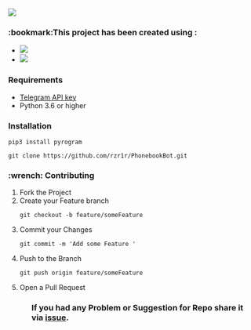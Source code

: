 # <a href="https://github.com/Emadram/PhonebookBot" rel="nofollow" target="_blank"><img src="https://img.shields.io/badge/Bot-@FOCPB_bot-blue.svg?logo=telegram"></a>
<h3>:bookmark:This project has been created using :</h3>
<ul>
<li><a href= 'https://www.python.org/' target="_blank"><img src="https://img.shields.io/badge/Python-3776AB?style=for-the-badge&logo=python&logoColor=white"></a></li>
<li><a href= 'https://docs.pyrogram.org/' target="_blank"><img src="https://img.shields.io/badge/Pyrogram-FFD43B?style=for-the-badge&logo=python&logoColor=orange&Pyrogram"/></a></li>
</ul>

<h3>Requirements</h3>
<ul>
<li><a href= 'https://my.telegram.org/auth' target="_blank">Telegram API key</a></li>
<li>Python 3.6 or higher</li>
</ul>
<h3>Installation</h3>
    
   <pre><code>pip3 install pyrogram</code></pre>
   <pre><code>git clone https://github.com/rzr1r/PhonebookBot.git</code></pre>
  
<h3>:wrench: Contributing</h3>
<ol>
<li>Fork the Project</li>
<li>Create your Feature branch</li> 
 <pre><code>git checkout -b feature/someFeature</code></pre>
<li>Commit your Changes</li> 
<pre><code>git commit -m 'Add some Feature '</code></pre>
<li>Push to the Branch</li>
<pre><code>git push origin feature/someFeature</code></pre>
<li>Open a Pull Request</li>
<ol>
<h3>If you had any Problem or Suggestion for Repo share it via <a href= 'https://github.com/rzr1r/SnakeandLadders/issues'>issue</a>. </h3>


